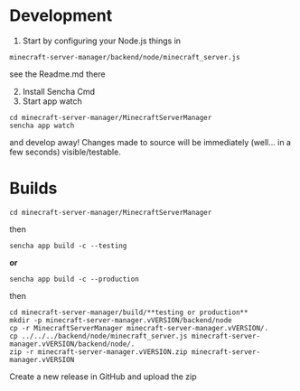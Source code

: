 # Development
1. Start by configuring your Node.js things in
```
minecraft-server-manager/backend/node/minecraft_server.js
```
see the Readme.md there

2. Install Sencha Cmd
3. Start app watch
```
cd minecraft-server-manager/MinecraftServerManager
sencha app watch
```
and develop away! Changes made to source will be immediately (well...
in a few seconds) visible/testable.

# Builds
```
cd minecraft-server-manager/MinecraftServerManager
```
then
```
sencha app build -c --testing
```
**or**
```
sencha app build -c --production
```
then
```
cd minecraft-server-manager/build/**testing or production**
mkdir -p minecraft-server-manager.vVERSION/backend/node
cp -r MinecraftServerManager minecraft-server-manager.vVERSION/.
cp ../../../backend/node/minecraft_server.js minecraft-server-manager.vVERSION/backend/node/.
zip -r minecraft-server-manager.vVERSION.zip minecraft-server-manager.vVERSION
```
Create a new release in GitHub and upload the zip
